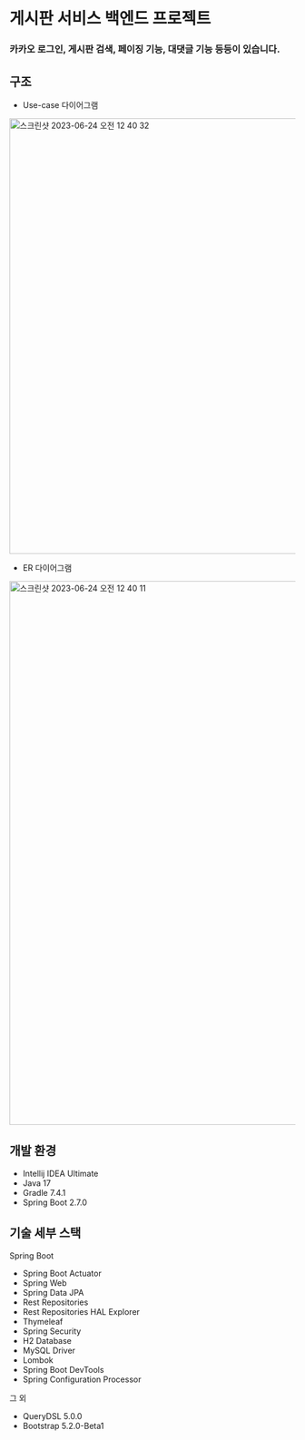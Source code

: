 # 게시판 서비스 백엔드 프로젝트 
### 카카오 로그인, 게시판 검색, 페이징 기능, 대댓글 기능 등등이 있습니다.

## 구조

* Use-case 다이어그램
<img width="768" alt="스크린샷 2023-06-24 오전 12 40 32" src="https://github.com/myoungsuk/Emsys-hompage/assets/81986479/18f28c98-a8fa-4594-aa66-e65702db5e03">



* ER 다이어그램
<img width="959" alt="스크린샷 2023-06-24 오전 12 40 11" src="https://github.com/myoungsuk/Emsys-hompage/assets/81986479/400cb3fe-114d-46e8-b46e-3781809bca05">


## 개발 환경

* Intellij IDEA Ultimate
* Java 17
* Gradle 7.4.1
* Spring Boot 2.7.0

## 기술 세부 스택

Spring Boot

* Spring Boot Actuator
* Spring Web
* Spring Data JPA
* Rest Repositories
* Rest Repositories HAL Explorer
* Thymeleaf
* Spring Security
* H2 Database
* MySQL Driver
* Lombok
* Spring Boot DevTools
* Spring Configuration Processor

그 외

* QueryDSL 5.0.0
* Bootstrap 5.2.0-Beta1




